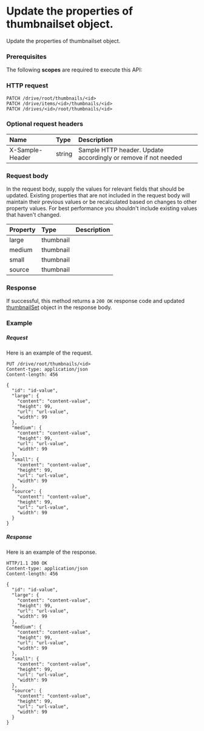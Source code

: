 # Update the properties of thumbnailset object.

Update the properties of thumbnailset object.
### Prerequisites
The following **scopes** are required to execute this API: 
### HTTP request
<!-- { "blockType": "ignored" } -->
```http
PATCH /drive/root/thumbnails/<id>
PATCH /drive/items/<id>/thumbnails/<id>
PATCH /drives/<id>/root/thumbnails/<id>
```
### Optional request headers
| Name       | Type | Description|
|:-----------|:------|:----------|
| X-Sample-Header  | string  | Sample HTTP header. Update accordingly or remove if not needed|

### Request body
In the request body, supply the values for relevant fields that should be updated. Existing properties that are not included in the request body will maintain their previous values or be recalculated based on changes to other property values. For best performance you shouldn't include existing values that haven't changed.

| Property	   | Type	|Description|
|:---------------|:--------|:----------|
|large|thumbnail||
|medium|thumbnail||
|small|thumbnail||
|source|thumbnail||

### Response
If successful, this method returns a `200 OK` response code and updated [thumbnailSet](../resources/thumbnailset.md) object in the response body.
### Example
##### Request
Here is an example of the request.
<!-- {
  "blockType": "request",
  "name": "update_thumbnailset"
}-->
```http
PUT /drive/root/thumbnails/<id>
Content-type: application/json
Content-length: 456

{
  "id": "id-value",
  "large": {
    "content": "content-value",
    "height": 99,
    "url": "url-value",
    "width": 99
  },
  "medium": {
    "content": "content-value",
    "height": 99,
    "url": "url-value",
    "width": 99
  },
  "small": {
    "content": "content-value",
    "height": 99,
    "url": "url-value",
    "width": 99
  },
  "source": {
    "content": "content-value",
    "height": 99,
    "url": "url-value",
    "width": 99
  }
}
```
##### Response
Here is an example of the response.
<!-- {
  "blockType": "response",
  "truncated": false,
  "@odata.type": "microsoft.graph.thumbnailset"
} -->
```http
HTTP/1.1 200 OK
Content-type: application/json
Content-length: 456

{
  "id": "id-value",
  "large": {
    "content": "content-value",
    "height": 99,
    "url": "url-value",
    "width": 99
  },
  "medium": {
    "content": "content-value",
    "height": 99,
    "url": "url-value",
    "width": 99
  },
  "small": {
    "content": "content-value",
    "height": 99,
    "url": "url-value",
    "width": 99
  },
  "source": {
    "content": "content-value",
    "height": 99,
    "url": "url-value",
    "width": 99
  }
}
```

<!-- uuid: 0e80d562-307f-4048-b3e5-c8a19b51efcd
2015-10-19 08:46:50 UTC -->
<!-- {
  "type": "#page.annotation",
  "description": "Update the properties of thumbnailset object.",
  "keywords": "",
  "section": "documentation",
  "tocPath": ""
}-->